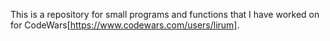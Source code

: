 This is a repository for small programs and functions that I have worked on for CodeWars[https://www.codewars.com/users/lirum].